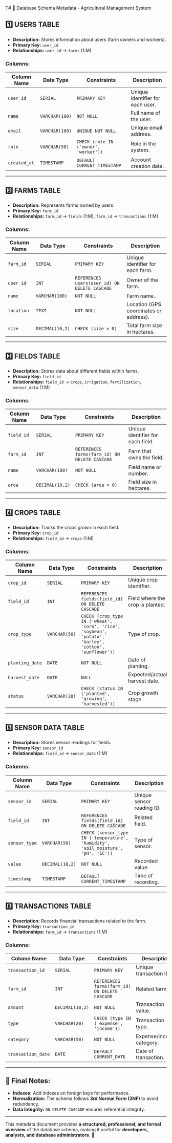 T# 📌 Database Schema Metadata - Agricultural Management System

## 1️⃣ USERS TABLE
- **Description:** Stores information about users (farm owners and workers).
- **Primary Key:** `user_id`
- **Relationships:** `user_id` → `farms` (1:M)

### Columns:
| Column Name  | Data Type        | Constraints | Description |
|-------------|----------------|-------------|-------------|
| `user_id`    | `SERIAL`        | `PRIMARY KEY` | Unique identifier for each user. |
| `name`       | `VARCHAR(100)`  | `NOT NULL` | Full name of the user. |
| `email`      | `VARCHAR(100)`  | `UNIQUE NOT NULL` | Unique email address. |
| `role`       | `VARCHAR(50)`   | `CHECK (role IN ('owner', 'worker'))` | Role in the system. |
| `created_at` | `TIMESTAMP`     | `DEFAULT CURRENT_TIMESTAMP` | Account creation date. |

---

## 2️⃣ FARMS TABLE
- **Description:** Represents farms owned by users.
- **Primary Key:** `farm_id`
- **Relationships:** `farm_id` → `fields` (1:M), `farm_id` → `transactions` (1:M)

### Columns:
| Column Name  | Data Type       | Constraints | Description |
|-------------|---------------|-------------|-------------|
| `farm_id`    | `SERIAL`       | `PRIMARY KEY` | Unique identifier for each farm. |
| `user_id`    | `INT`          | `REFERENCES users(user_id) ON DELETE CASCADE` | Owner of the farm. |
| `name`       | `VARCHAR(100)` | `NOT NULL` | Farm name. |
| `location`   | `TEXT`         | `NOT NULL` | Location (GPS coordinates or address). |
| `size`       | `DECIMAL(10,2)`| `CHECK (size > 0)` | Total farm size in hectares. |

---

## 3️⃣ FIELDS TABLE
- **Description:** Stores data about different fields within farms.
- **Primary Key:** `field_id`
- **Relationships:** `field_id` → `crops`, `irrigation`, `fertilization`, `sensor_data` (1:M)

### Columns:
| Column Name  | Data Type       | Constraints | Description |
|-------------|---------------|-------------|-------------|
| `field_id`   | `SERIAL`       | `PRIMARY KEY` | Unique identifier for each field. |
| `farm_id`    | `INT`          | `REFERENCES farms(farm_id) ON DELETE CASCADE` | Farm that owns the field. |
| `name`       | `VARCHAR(100)` | `NOT NULL` | Field name or number. |
| `area`       | `DECIMAL(10,2)`| `CHECK (area > 0)` | Field size in hectares. |

---

## 4️⃣ CROPS TABLE
- **Description:** Tracks the crops grown in each field.
- **Primary Key:** `crop_id`
- **Relationships:** `field_id` → `crops` (1:M)

### Columns:
| Column Name  | Data Type      | Constraints | Description |
|-------------|--------------|-------------|-------------|
| `crop_id`    | `SERIAL`      | `PRIMARY KEY` | Unique crop identifier. |
| `field_id`   | `INT`         | `REFERENCES fields(field_id) ON DELETE CASCADE` | Field where the crop is planted. |
| `crop_type`  | `VARCHAR(50)` | `CHECK (crop_type IN ('wheat', 'corn', 'rice', 'soybean', 'potato', 'barley', 'cotton', 'sunflower'))` | Type of crop. |
| `planting_date` | `DATE`     | `NOT NULL` | Date of planting. |
| `harvest_date` | `DATE`     | `NULL` | Expected/actual harvest date. |
| `status`     | `VARCHAR(20)` | `CHECK (status IN ('planted', 'growing', 'harvested'))` | Crop growth stage. |

---

## 5️⃣ SENSOR DATA TABLE
- **Description:** Stores sensor readings for fields.
- **Primary Key:** `sensor_id`
- **Relationships:** `field_id` → `sensor_data` (1:M)

### Columns:
| Column Name  | Data Type      | Constraints | Description |
|-------------|--------------|-------------|-------------|
| `sensor_id`  | `SERIAL`      | `PRIMARY KEY` | Unique sensor reading ID. |
| `field_id`   | `INT`         | `REFERENCES fields(field_id) ON DELETE CASCADE` | Related field. |
| `sensor_type`| `VARCHAR(50)` | `CHECK (sensor_type IN ('temperature', 'humidity', 'soil_moisture', 'pH', 'EC'))` | Type of sensor. |
| `value`      | `DECIMAL(10,2)` | `NOT NULL` | Recorded value. |
| `timestamp`  | `TIMESTAMP`   | `DEFAULT CURRENT_TIMESTAMP` | Time of recording. |

---

## 6️⃣ TRANSACTIONS TABLE
- **Description:** Records financial transactions related to the farm.
- **Primary Key:** `transaction_id`
- **Relationships:** `farm_id` → `transactions` (1:M)

### Columns:
| Column Name  | Data Type      | Constraints | Description |
|-------------|--------------|-------------|-------------|
| `transaction_id` | `SERIAL`  | `PRIMARY KEY` | Unique transaction ID. |
| `farm_id`        | `INT`     | `REFERENCES farms(farm_id) ON DELETE CASCADE` | Related farm. |
| `amount`         | `DECIMAL(10,2)` | `NOT NULL` | Transaction value. |
| `type`           | `VARCHAR(20)` | `CHECK (type IN ('expense', 'income'))` | Transaction type. |
| `category`       | `VARCHAR(50)` | `NOT NULL` | Expense/income category. |
| `transaction_date` | `DATE` | `DEFAULT CURRENT_DATE` | Date of transaction. |

---

## 📌 Final Notes:
- **Indexes:** Add indexes on foreign keys for performance.
- **Normalization:** The schema follows **3rd Normal Form (3NF)** to avoid redundancy.
- **Data Integrity:** `ON DELETE CASCADE` ensures referential integrity.

---

This metadata document provides **a structured, professional, and formal overview** of the database schema, making it useful for **developers, analysts, and database administrators**. 🚀

